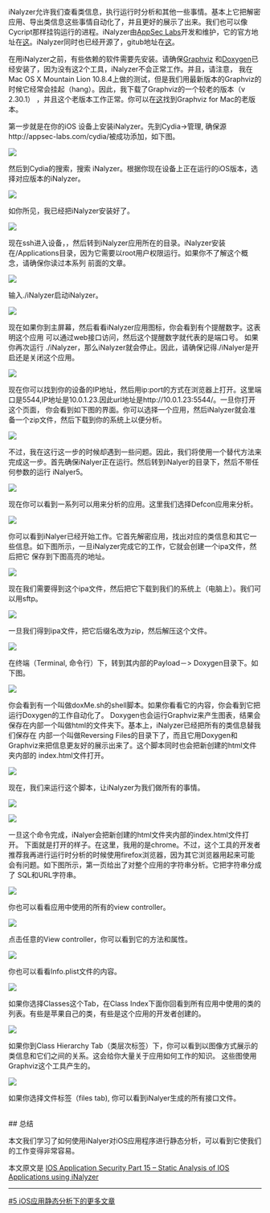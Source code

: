 iNalyzer允许我们查看类信息，执行运行时分析和其他一些事情。基本上它把解密应用、导出类信息这些事情自动化了，并且更好的展示了出来。我们也可以像Cycript那样挂钩运行的进程。iNalyzer由[AppSec Labs][1]开发和维护，它的官方地址在[这][2]。iNalyzer同时也已经开源了，gitub地址在[这][3]。

在用iNalyzer之前，有些依赖的软件需要先安装。请确保[Graphviz][4] 和[Doxygen][5]已经安装了，因为没有这2个工具，iNalyzer不会正常工作。并且，请注意，
我在Mac OS X Mountain Lion 10.8.4上做的测试，但是我们用最新版本的Graphviz的时候它经常会挂起（hang）。因此，我下载了Graphviz的一个较老的版本（v 2.30.1）
，并且这个老版本工作正常。你可以在[这][6]找到Graphviz for Mac的老版本。

第一步就是在你的iOS 设备上安装iNalyzer。先到Cydia->管理, 确保源http://appsec-labs.com/cydia/被成功添加，如下图。

![](http://resources.infosecinstitute.com/wp-content/uploads/090313_1547_IOSApplicat1.png)

然后到Cydia的搜索，搜索 iNalyzer。根据你现在设备上正在运行的iOS版本，选择对应版本的iNalyzer。

![](http://resources.infosecinstitute.com/wp-content/uploads/090313_1547_IOSApplicat2.png)

如你所见，我已经把iNalyzer安装好了。

![](http://resources.infosecinstitute.com/wp-content/uploads/090313_1547_IOSApplicat3.png) 

现在ssh进入设备，，然后转到iNalyzer应用所在的目录。iNalyzer安装在/Applications目录，因为它需要以root用户权限运行。如果你不了解这个概念，请确保你读过本系列
前面的文章。

![](http://resources.infosecinstitute.com/wp-content/uploads/090313_1547_IOSApplicat4.png)


输入./iNalyzer启动iNalyzer。

![](http://resources.infosecinstitute.com/wp-content/uploads/090313_1547_IOSApplicat5.png) 


现在如果你到主屏幕，然后看看iNalyzer应用图标，你会看到有个提醒数字。这表明这个应用 可以通过web接口访问，然后这个提醒数字就代表的是端口号。
如果你再次运行 ./iNalyzer，那么iNalyzer就会停止。因此，请确保记得./iNalyer是开启还是关闭这个应用。

![](http://resources.infosecinstitute.com/wp-content/uploads/090313_1547_IOSApplicat6.png) 

现在你可以找到你的设备的IP地址，然后用ip:port的方式在浏览器上打开。这里端口是5544,IP地址是10.0.1.23.因此url地址是http://10.0.1.23:5544/。一旦你打开这个页面，
你会看到如下图的界面。你可以选择一个应用，然后iNalyzer就会准备一个zip文件，然后下载到你的系统上以便分析。

![](http://resources.infosecinstitute.com/wp-content/uploads/090313_1547_IOSApplicat7.png)  


不过，我在这行这一步的时候却遇到一些问题。因此，我们将使用一个替代方法来完成这一步。首先确保iNalyer正在运行。然后转到iNalyer的目录下，然后不带任何参数的运行
iNalyer5。

![](http://resources.infosecinstitute.com/wp-content/uploads/090313_1547_IOSApplicat8.png)  

现在你可以看到一系列可以用来分析的应用。这里我们选择Defcon应用来分析。

![](http://resources.infosecinstitute.com/wp-content/uploads/090313_1547_IOSApplicat9.png)  


你可以看到iNalyer已经开始工作。它首先解密应用，找出对应的类信息和其它一些信息。如下图所示，一旦iNalyzer完成它的工作，它就会创建一个ipa文件，然后把它
保存到下图高亮的地址。

![](http://resources.infosecinstitute.com/wp-content/uploads/090313_1547_IOSApplicat10.png)  

现在我们需要得到这个ipa文件，然后把它下载到我们的系统上（电脑上）。我们可以用sftp。

![](http://resources.infosecinstitute.com/wp-content/uploads/090313_1547_IOSApplicat11.png)  

一旦我们得到ipa文件，把它后缀名改为zip，然后解压这个文件。

![](http://resources.infosecinstitute.com/wp-content/uploads/090313_1547_IOSApplicat12.png)  


在终端（Terminal, 命令行）下，转到其内部的Payload－> Doxygen目录下。如下图。

![](http://resources.infosecinstitute.com/wp-content/uploads/090313_1547_IOSApplicat13.png)  


你会看到有一个叫做doxMe.sh的shell脚本。如果你看看它的内容，你会看到它把运行Doxygen的工作自动化了。
Doxygen也会运行Graphviz来产生图表，结果会保存在内部一个叫做html的文件夹下。基本上，iNalyzer已经把所有的类信息替我们保存在
内部一个叫做Reversing Files的目录下了，而且它用Doxygen和Graphviz来把信息更友好的展示出来了。这个脚本同时也会把新创建的html文件夹内部的
index.html文件打开。


![](http://resources.infosecinstitute.com/wp-content/uploads/090313_1547_IOSApplicat14.png)  


现在，我们来运行这个脚本，让iNalyzer为我们做所有的事情。

![](http://resources.infosecinstitute.com/wp-content/uploads/090313_1547_IOSApplicat15.png)  

![](http://resources.infosecinstitute.com/wp-content/uploads/090313_1547_IOSApplicat16.png)   


一旦这个命令完成，iNalyer会把新创建的html文件夹内部的index.html文件打开。 下面就是打开的样子。在这里，我用的是chrome。不过，这个工具的开发者
推荐我再进行运行时分析的时候使用firefox浏览器，因为其它浏览器用起来可能会有问题。如下图所示，第一页给出了对整个应用的字符串分析。它把字符串分成了
SQL和URL字符串。

![](http://resources.infosecinstitute.com/wp-content/uploads/090313_1547_IOSApplicat17.png)    

你也可以看看应用中使用的所有的view controller。

![](http://resources.infosecinstitute.com/wp-content/uploads/090313_1547_IOSApplicat18.png)    

点击任意的View controller，你可以看到它的方法和属性。

![](http://resources.infosecinstitute.com/wp-content/uploads/090313_1547_IOSApplicat19.png)    


你也可以看看Info.plist文件的内容。

![](http://resources.infosecinstitute.com/wp-content/uploads/090313_1547_IOSApplicat20.png)    


如果你选择Classes这个Tab，在Class Index下面你回看到所有应用中使用的类的列表。有些是苹果自己的类，有些是这个应用的开发者创建的。

![](http://resources.infosecinstitute.com/wp-content/uploads/090313_1547_IOSApplicat21.png)    


如果你到Class Hierarchy Tab（类层次标签）下，你可以看到以图像方式展示的类信息和它们之间的关系。这会给你大量关于应用如何工作的知识。
这些图使用Graphviz这个工具产生的。

![](http://resources.infosecinstitute.com/wp-content/uploads/090313_1547_IOSApplicat22.png)    


如果你选择文件标签（files tab), 你可以看到iNalyer生成的所有接口文件。


 <br/>
## 总结

 本文我们学习了如何使用iNalyer对iOS应用程序进行静态分析，可以看到它使我们的工作变得非常容易。

本文原文是 [IOS Application Security Part 15 – Static Analysis of IOS Applications using iNalyzer][7]


[1]:https://appsec-labs.com/
[2]:https://appsec-labs.com/iNalyzer
[3]:https://github.com/appsec-labs/iNalyzer
[4]:http://www.graphviz.org/download..php
[5]:http://www.stack.nl/~dimitri/doxygen/download.html
[6]:http://www.graphviz.org/pub/graphviz/stable/macos/
[7]:http://resources.infosecinstitute.com/part-15-static-analysis-of-ios-apps-using-inalyzer/



***
[#5 iOS应用静态分析下的更多文章](http://security.ios-wiki.com/issue-5/)

